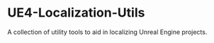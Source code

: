 # UE4-Localization-Utils
A collection of utility tools to aid in localizing Unreal Engine projects.

